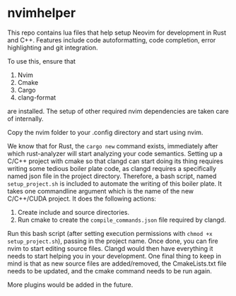 # nvimhelper
This repo contains lua files that help setup Neovim for development in Rust and C++. Features include code autoformatting, code completion, error highlighting and git integration.

To use this, ensure that

1. Nvim
2. Cmake
3. Cargo
4. clang-format

are installed. The setup of other required nvim dependencies are taken care of internally.

Copy the nvim folder to your .config directory and start using nvim.

We know that for Rust, the ``cargo new`` command exists, immediately after which rust-analyzer will start analyzing your code semantics. Setting up a C/C++ project with cmake  so that clangd can start doing its thing requires writing some tedious boiler plate code, as clangd requires a specifically named json file in the project directory. Therefore, a bash script, named ``setup_project.sh`` is included to automate the writing of this boiler plate. It takes one commandline argument which is the name of the new C/C++/CUDA project. It does the following actions:

1. Create include and source directories.
2. Run cmake to create the ``compile_commands.json`` file required by clangd. 

Run this bash script (after setting execution permissions with ``chmod +x setup_project.sh``), passing in the project name. Once done, you can fire nvim to start editing source files. Clangd would then have everything it needs to start helping you in your development. One final thing to keep in mind is that as new source files are added/removed, the CmakeLists.txt file needs to be updated, and the cmake command needs to be run again.

More plugins would be added in the future.
